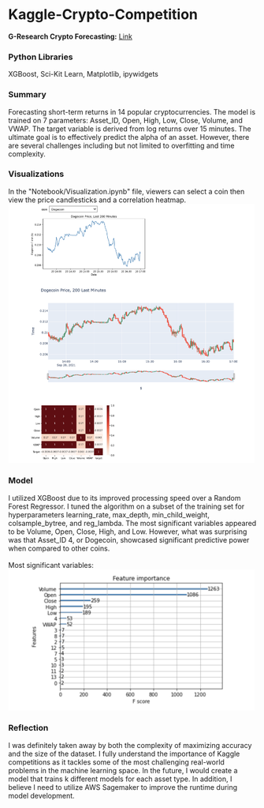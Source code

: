 # Kaggle-Crypto-Competition
<strong>G-Research Crypto Forecasting:</strong> [Link](https://www.kaggle.com/c/g-research-crypto-forecasting/overview)

### Python Libraries
XGBoost, Sci-Kit Learn, Matplotlib, ipywidgets

### Summary
Forecasting short-term returns in 14 popular cryptocurrencies. The model is trained on 7 parameters: Asset_ID, Open, High, Low, Close, Volume, and VWAP. The target variable is derived from log returns over 15 minutes. The ultimate goal is to effectively predict the alpha of an asset. However, there are several challenges including but not limited to overfitting and time complexity.

### Visualizations
In the "Notebook/Visualization.ipynb" file, viewers can select a coin then view the price candlesticks and a correlation heatmap.
<br>
<img src="Images/visualizations.png" alt="viz" width="500" />

### Model
I utilized XGBoost due to its improved processing speed over a Random Forest Regressor. I tuned the algorithm on a subset of the training set for hyperparameters learning_rate, max_depth, min_child_weight, colsample_bytree, and reg_lambda. The most significant variables appeared to be Volume, Open, Close, High, and Low. However, what was surprising was that Asset_ID 4, or Dogecoin, showcased significant predictive power when compared to other coins.
<br>
<br>
Most significant variables:
<br>
<img src="Images/XGBoost_var_significance.png" alt="results" width="500" />

### Reflection
I was definitely taken away by both the complexity of maximizing accuracy and the size of the dataset. I fully understand the importance of Kaggle competitions as it tackles some of the most challenging real-world problems in the machine learning space. In the future, I would create a model that trains k different models for each asset type. In addition, I believe I need to utilize AWS Sagemaker to improve the runtime during model development.
